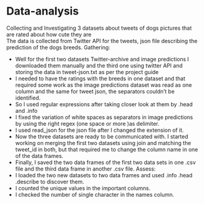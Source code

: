 # Data-analysis
Collecting and Investigating 3 datasets about tweets of dogs pictures that are rated about how cute they are  
The data is collected from Twitter API for the tweets, json file describing the prediction of the dogs breeds.
Gathering:
- Well for the first two datasets Twitter-archive and image predictions I downloaded them manually and the third one using twitter API and storing the data in tweet-json.txt as per the project guide
- I needed to have the ratings with the breeds in one dataset and that required some work as the image predictions dataset was read as one column and the same for tweet json, the separators couldn’t be identified.
- So I used regular expressions after taking closer look at them by .head and .info
- I fixed the variation of white spaces as separators in image predictions by using the right regex (one space or more )as delimiter.
- I used read_json for the json file after I changed the extension of it.
- Now the three datasets are ready to be communicated with. I started working on merging the first two datasets using join and matching the tweet_id in both, but that required me to change the column name in one of the data frames.
- Finally, I saved the two data frames of the first two data sets in one .csv file and the third data frame in another .csv file.
Assess:
- I loaded the two new datasets to two data frames and used .info .head .describe to discover them.
- I counted the unique values in the important columns.
- I checked the number of single character in the names column.
